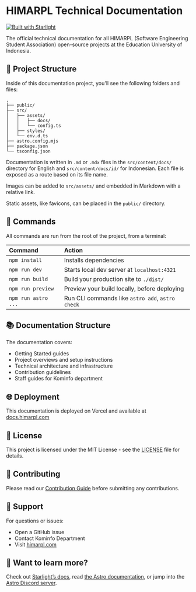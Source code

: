 # HIMARPL Technical Documentation

[![Built with Starlight](https://astro.badg.es/v2/built-with-starlight/tiny.svg)](https://starlight.astro.build)

The official technical documentation for all HIMARPL (Software Engineering Student Association) open-source projects at the Education University of Indonesia.

## 🚀 Project Structure

Inside of this documentation project, you'll see the following folders and files:

```
.
├── public/
├── src/
│   ├── assets/
│   │   ├── docs/
│   │   └── config.ts
│   ├── styles/
│   └── env.d.ts
├── astro.config.mjs
├── package.json
└── tsconfig.json
```

Documentation is written in `.md` or `.mdx` files in the `src/content/docs/` directory for English and `src/content/docs/id/` for Indonesian. Each file is exposed as a route based on its file name.

Images can be added to `src/assets/` and embedded in Markdown with a relative link.

Static assets, like favicons, can be placed in the `public/` directory.

## 🧞 Commands

All commands are run from the root of the project, from a terminal:

| Command             | Action                                           |
| :------------------ | :----------------------------------------------- |
| `npm install`       | Installs dependencies                            |
| `npm run dev`       | Starts local dev server at `localhost:4321`      |
| `npm run build`     | Build your production site to `./dist/`          |
| `npm run preview`   | Preview your build locally, before deploying     |
| `npm run astro ...` | Run CLI commands like `astro add`, `astro check` |

## 📚 Documentation Structure

The documentation covers:

- Getting Started guides
- Project overviews and setup instructions
- Technical architecture and infrastructure
- Contribution guidelines
- Staff guides for Kominfo department

## 🌐 Deployment

This documentation is deployed on Vercel and available at [docs.himarpl.com](https://docs.himarpl.com)

## 📝 License

This project is licensed under the MIT License - see the [LICENSE](LICENSE) file for details.

## 👥 Contributing

Please read our [Contribution Guide](/CONTRIBUTING.md) before submitting any contributions.

## 🤝 Support

For questions or issues:

- Open a GitHub issue
- Contact Kominfo Department
- Visit [himarpl.com](https://www.himarpl.com)

## 👀 Want to learn more?

Check out [Starlight’s docs](https://starlight.astro.build/), read [the Astro documentation](https://docs.astro.build), or jump into the [Astro Discord server](https://astro.build/chat).
